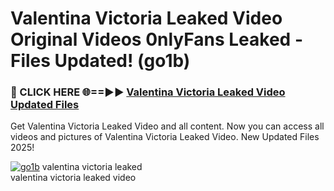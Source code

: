 # Valentina Victoria Leaked Video Original Videos 0nlyFans Leaked - Files Updated! (go1b)

<h3>🔴 CLICK HERE 🌐==►► <a href="https://tinyurl.com/2wckxsce" rel="nofollow">Valentina Victoria Leaked Video Updated Files</a></h3>

Get Valentina Victoria Leaked Video and all content. Now you can access all videos and pictures of Valentina Victoria Leaked Video. New Updated Files 2025!

[![go1b](https://i.imgur.com/AFduVYN.gif)](https://tinyurl.com/2wckxsce)
valentina victoria leaked<br>
valentina victoria leaked video